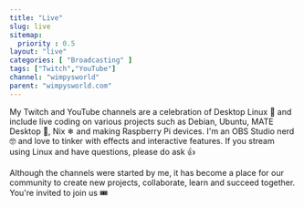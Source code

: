 ```yaml
---
title: "Live"
slug: live
sitemap:
  priority : 0.5
layout: "live"
categories: [ "Broadcasting" ]
tags: ["Twitch","YouTube"]
channel: "wimpysworld"
parent: "wimpysworld.com"
---
```


My Twitch and YouTube channels are a celebration of Desktop Linux 🐧 and
include live coding on various projects such as Debian, Ubuntu, MATE Desktop 🧉,
Nix ❄ and making Raspberry Pi devices. I'm an OBS Studio nerd 🤓 and love to
tinker with effects and interactive features. If you stream using Linux and
have questions, please do ask 👍

Although the channels were started by me, it has become a place for our
community to create new projects, collaborate, learn and succeed together.
You're invited to join us 🎟
